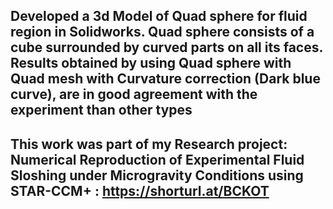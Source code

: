 ## Developed a 3d Model of Quad sphere for fluid region in Solidworks. Quad sphere consists of a cube surrounded by curved parts on all its faces. Results obtained by using Quad sphere with Quad mesh with Curvature correction (Dark blue curve), are in good agreement with the experiment than other types
## This work was part of my Research project: Numerical Reproduction of Experimental Fluid Sloshing under Microgravity Conditions using STAR-CCM+ : https://shorturl.at/BCKOT
